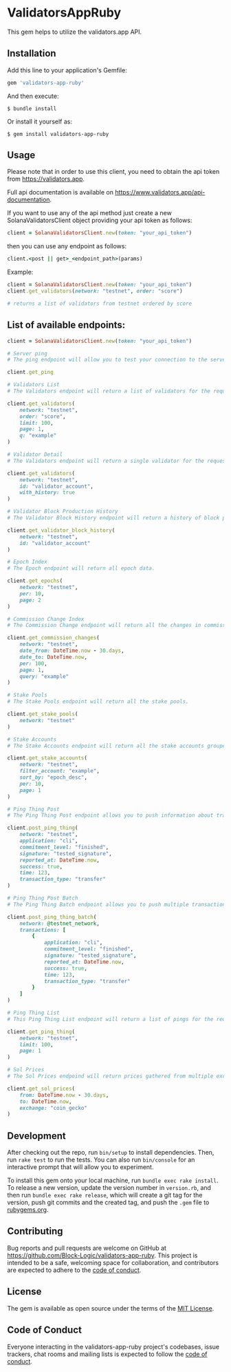# ValidatorsAppRuby

This gem helps to utilize the validators.app API. 

## Installation

Add this line to your application's Gemfile:

```ruby
gem 'validators-app-ruby'
```

And then execute:

    $ bundle install

Or install it yourself as:

    $ gem install validators-app-ruby

## Usage

Please note that in order to use this client, you need to obtain the api token from https://validators.app.

Full api documentation is available on https://www.validators.app/api-documentation.

If you want to use any of the api method just create a new SolanaValidatorsClient object providing your api token as follows:

```ruby
client = SolanaValidatorsClient.new(token: "your_api_token")
```

then you can use any endpoint as follows:

```ruby
client.<post || get>_<endpoint_path>(params)
```

Example:

```ruby
client = SolanaValidatorsClient.new(token: "your_api_token")
client.get_validators(network: "testnet", order: "score")

# returns a list of validators from testnet ordered by score
```

## List of available endpoints:

```ruby
client = SolanaValidatorsClient.new(token: "your_api_token")

# Server ping
# The ping endpoint will allow you to test your connection to the server.

client.get_ping

# Validators List
# The Validators endpoint will return a list of validators for the requested network. 

client.get_validators(
    network: "testnet",
    order: "score",
    limit: 100,
    page: 1,
    q: "example"
)

# Validator Detail
# The Validators endpoint will return a single validator for the requested network and account.

client.get_validators(
    network: "testnet",
    id: "validator_account",
    with_history: true
)

# Validator Block Production History
# The Validator Block History endpoint will return a history of block production stats for the requested network and account.

client.get_validator_block_history(
    network: "testnet",
    id: "validator_account"
)

# Epoch Index
# The Epoch endpoint will return all epoch data.

client.get_epochs(
    network: "testnet",
    per: 10,
    page: 2
)

# Commission Change Index
# The Commission Change endpoint will return all the changes in commission for a given period of time.

client.get_commission_changes(
    network: "testnet",
    date_from: DateTime.now - 30.days,
    date_to: DateTime.now,
    per: 100,
    page: 1,
    query: "example"
)

# Stake Pools
# The Stake Pools endpoint will return all the stake pools.

client.get_stake_pools(
    network: "testnet"
)

# Stake Accounts
# The Stake Accounts endpoint will return all the stake accounts grouped by vote accounts.

client.get_stake_accounts(
    network: "testnet",
    filter_account: "example",
    sort_by: "epoch_desc",
    per: 10,
    page: 1
)

# Ping Thing Post
# The Ping Thing Post endpoint allows you to push information about transaction times.

client.post_ping_thing(
    network: "testnet",
    application: "cli",
    commitment_level: "finished",
    signature: "tested_signature",
    reported_at: DateTime.now,
    success: true,
    time: 123,
    transaction_type: "transfer"
)

# Ping Thing Post Batch
# The Ping Thing Batch endpoint allows you to push multiple transaction informations at once.

client.post_ping_thing_batch(
    network: @testnet_network,
    transactions: [
        {
            application: "cli",
            commitment_level: "finished",
            signature: "tested_signature",
            reported_at: DateTime.now,
            success: true,
            time: 123,
            transaction_type: "transfer"
        }
    ]
)

# Ping Thing List
# This Ping Thing List endpoint will return a list of pings for the requested network.

client.get_ping_thing(
    network: "testnet",
    limit: 100,
    page: 1
)

# Sol Prices
# The Sol Prices endpoind will return prices gathered from multiple exchanges.

client.get_sol_prices(
    from: DateTime.now - 30.days,
    to: DateTime.now,
    exchange: "coin_gecko"
)
```

## Development

After checking out the repo, run `bin/setup` to install dependencies. Then, run `rake test` to run the tests. You can also run `bin/console` for an interactive prompt that will allow you to experiment.

To install this gem onto your local machine, run `bundle exec rake install`. To release a new version, update the version number in `version.rb`, and then run `bundle exec rake release`, which will create a git tag for the version, push git commits and the created tag, and push the `.gem` file to [rubygems.org](https://rubygems.org).

## Contributing

Bug reports and pull requests are welcome on GitHub at https://github.com/Block-Logic/validators-app-ruby. This project is intended to be a safe, welcoming space for collaboration, and contributors are expected to adhere to the [code of conduct](https://github.com/Block-Logic/validators-app-ruby/blob/master/CODE_OF_CONDUCT.md).

## License

The gem is available as open source under the terms of the [MIT License](https://opensource.org/licenses/MIT).

## Code of Conduct

Everyone interacting in the validators-app-ruby project's codebases, issue trackers, chat rooms and mailing lists is expected to follow the [code of conduct](https://github.com/Block-Logic/validators-app-ruby/blob/master/CODE_OF_CONDUCT.md).
